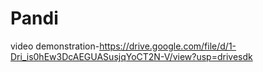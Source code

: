 # Pandi 


video demonstration-https://drive.google.com/file/d/1-Dri_is0hEw3DcAEGUASusjqYoCT2N-V/view?usp=drivesdk
